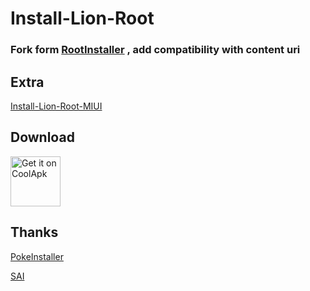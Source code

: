 # Install-Lion-Root

### Fork form [RootInstaller](https://gitee.com/Bave/RootInstaller) , add compatibility with content uri

## Extra
[Install-Lion-Root-MIUI](https://github.com/dadaewq/Install-Lion-Root/tree/replaceMIUI)

## Download
[<img src="https://www.coolapk.com/static/images/header-logo.png"
     alt="Get it on CoolApk"
     height="80">](https://www.coolapk.com/apk/com.modosa.rootinstaller)


## Thanks


[PokeInstaller](https://github.com/bavelee/PokeInstaller)  

[SAI](https://github.com/Aefyr/SAI)  

